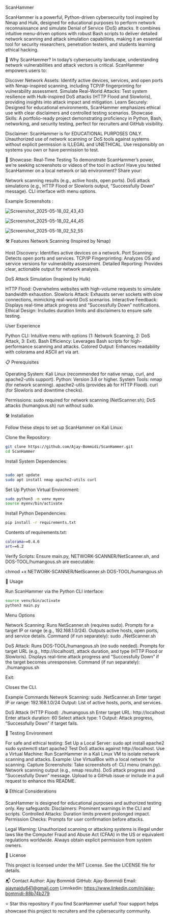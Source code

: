 ScanHammer
 
ScanHammer is a powerful, Python-driven cybersecurity tool inspired by Nmap and Hulk, designed for educational purposes to perform network reconnaissance and simulate Denial of Service (DoS) attacks. It combines intuitive menu-driven options with robust Bash scripts to deliver detailed network scanning and attack simulation capabilities, making it an essential tool for security researchers, penetration testers, and students learning ethical hacking.

🚀 Why ScanHammer?
In today’s cybersecurity landscape, understanding network vulnerabilities and attack vectors is critical. ScanHammer empowers users to:

Discover Network Assets: Identify active devices, services, and open ports with Nmap-inspired scanning, including TCP/IP fingerprinting for vulnerability assessment.
Simulate Real-World Attacks: Test system resilience with Hulk-inspired DoS attacks (HTTP Flood and Slowloris), providing insights into attack impact and mitigation.
Learn Securely: Designed for educational environments, ScanHammer emphasizes ethical use with clear disclaimers and controlled testing scenarios.
Showcase Skills: A portfolio-ready project demonstrating proficiency in Python, Bash, networking, and security testing, perfect for recruiters and GitHub visibility.


Disclaimer: ScanHammer is for EDUCATIONAL PURPOSES ONLY. Unauthorized use of network scanning or DoS tools against systems without explicit permission is ILLEGAL and UNETHICAL. Use responsibly on systems you own or have permission to test.

📸 Showcase: Real-Time Testing
To demonstrate ScanHammer’s power, we’re seeking screenshots or videos of the tool in action! Have you tested ScanHammer on a local network or lab environment? Share your:

Network scanning results (e.g., active hosts, open ports).
DoS attack simulations (e.g., HTTP Flood or Slowloris output, “Successfully Down” message).
CLI interface with menu options.

Example Screenshots :

![Screenshot_2025-05-18_02_43_43](https://github.com/user-attachments/assets/1b37fb48-2863-41f7-b9ef-2b81a6c00a80)

![Screenshot_2025-05-18_02_44_45](https://github.com/user-attachments/assets/23436952-144b-4149-bd9a-e444f104037f)


![Screenshot_2025-05-18_02_52_55](https://github.com/user-attachments/assets/10330ac8-50ae-40a0-b1ef-ab1f099d56ad)

🛠️ Features
Network Scanning (Inspired by Nmap)

Host Discovery: Identifies active devices on a network.
Port Scanning: Detects open ports and services.
TCP/IP Fingerprinting: Analyzes OS and service versions for vulnerability assessment.
Detailed Reporting: Provides clear, actionable output for network analysis.

DoS Attack Simulation (Inspired by Hulk)

HTTP Flood: Overwhelms websites with high-volume requests to simulate bandwidth exhaustion.
Slowloris Attack: Exhausts server sockets with slow connections, mimicking real-world DoS scenarios.
Interactive Feedback: Displays real-time attack progress and “Successfully Down” notifications.
Ethical Design: Includes duration limits and disclaimers to ensure safe testing.

User Experience

Python CLI: Intuitive menu with options (1: Network Scanning, 2: DoS Attack, 3: Exit).
Bash Efficiency: Leverages Bash scripts for high-performance scanning and attacks.
Colored Output: Enhances readability with colorama and ASCII art via art.

📋 Prerequisites

Operating System: Kali Linux (recommended for native nmap, curl, and apache2-utils support).
Python: Version 3.8 or higher.
System Tools:
nmap (for network scanning).
apache2-utils (provides ab for HTTP Flood).
curl (for Slowloris and downtime checks).


Permissions: sudo required for network scanning (NetScanner.sh); DoS attacks (humangous.sh) run without sudo.

🛠️ Installation

Follow these steps to set up ScanHammer on Kali Linux:





Clone the Repository:
```bash
git clone https://github.com/Ajay-Bommidi/ScanHammer.git
cd ScanHammer
```
Install System Dependencies:
```bash

sudo apt update
sudo apt install nmap apache2-utils curl
```


Set Up Python Virtual Environment:
```bash
sudo python3 -m venv myenv
source myenv/bin/activate
```

Install Python Dependencies:
```bash
pip install -r requirements.txt
```
Contents of requirements.txt:
```bash
colorama==0.4.6
art==6.2
```


Verify Scripts: Ensure main.py, NETWORK-SCANNER/NetScanner.sh, and DOS-TOOL/humangous.sh are executable:

chmod +x NETWORK-SCANNER/NetScanner.sh DOS-TOOL/humangous.sh

🚀 Usage

Run ScanHammer via the Python CLI interface:
```bash
source venv/bin/activate
python3 main.py
```
Menu Options

Network Scanning:
Runs NetScanner.sh (requires sudo).
Prompts for a target IP or range (e.g., 192.168.1.0/24).
Outputs active hosts, open ports, and service details.
Command (if run separately):
sudo ./NetScanner.sh



DoS Attack:
Runs DOS-TOOL/humangous.sh (no sudo needed).
Prompts for target URL (e.g., http://localhost), attack duration, and type (HTTP Flood or Slowloris).
Displays real-time attack progress and “Successfully Down” if the target becomes unresponsive.
Command (if run separately):
./humangous.sh

Exit:

Closes the CLI.

Example Commands
Network Scanning:
sudo .NetScanner.sh
Enter target IP or range: 192.168.1.0/24
Output: List of active hosts, ports, and services.

DoS Attack (HTTP Flood):
./humangous.sh
Enter target URL: http://localhost
Enter attack duration: 60
Select attack type: 1
Output: Attack progress, “Successfully Down” if target fails.

🧪 Testing Environment

For safe and ethical testing:
Set Up a Local Server:
sudo apt install apache2
sudo systemctl start apache2
Test DoS attacks against http://localhost.
Use a Virtual Machine:
Run ScanHammer in a Kali Linux VM to isolate network scanning and attacks.
Example: Use VirtualBox with a local network for scanning.
Capture Screenshots:
Take screenshots of:
CLI menu (main.py).
Network scanning output (e.g., nmap results).
DoS attack progress and “Successfully Down” message.
Upload to a GitHub issue or include in a pull request to enhance this README.

🔒 Ethical Considerations

ScanHammer is designed for educational purposes and authorized testing only. Key safeguards:
Disclaimers: Prominent warnings in the CLI and scripts.
Controlled Attacks: Duration limits prevent prolonged impact.
Permission Checks: Prompts for user confirmation before attacks.

Legal Warning: Unauthorized scanning or attacking systems is illegal under laws like the Computer Fraud and Abuse Act (CFAA) in the US or equivalent regulations worldwide. Always obtain explicit permission from system owners.

📄 License

This project is licensed under the MIT License. See the LICENSE file for details.

📬 Contact
Author: Ajay Bommidi
GitHub: Ajay-Bommidi
Email: ajaynaidu641@gmail.com
Limnkedin: https://www.linkedin.com/in/ajay-bommidi-88b74b279

⭐ Star this repository if you find ScanHammer useful! Your support helps showcase this project to recruiters and the cybersecurity community.
